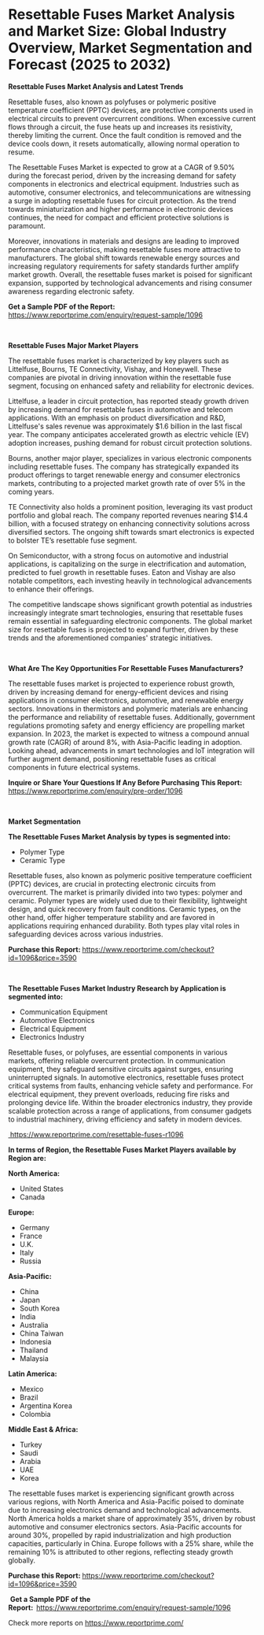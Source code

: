 <p><h1>Resettable Fuses Market Analysis and Market Size: Global Industry Overview, Market Segmentation and Forecast (2025 to 2032)</h1></p><p><strong>Resettable Fuses Market Analysis and Latest Trends</strong></p>
<p><p>Resettable fuses, also known as polyfuses or polymeric positive temperature coefficient (PPTC) devices, are protective components used in electrical circuits to prevent overcurrent conditions. When excessive current flows through a circuit, the fuse heats up and increases its resistivity, thereby limiting the current. Once the fault condition is removed and the device cools down, it resets automatically, allowing normal operation to resume.</p><p>The Resettable Fuses Market is expected to grow at a CAGR of 9.50% during the forecast period, driven by the increasing demand for safety components in electronics and electrical equipment. Industries such as automotive, consumer electronics, and telecommunications are witnessing a surge in adopting resettable fuses for circuit protection. As the trend towards miniaturization and higher performance in electronic devices continues, the need for compact and efficient protective solutions is paramount.</p><p>Moreover, innovations in materials and designs are leading to improved performance characteristics, making resettable fuses more attractive to manufacturers. The global shift towards renewable energy sources and increasing regulatory requirements for safety standards further amplify market growth. Overall, the resettable fuses market is poised for significant expansion, supported by technological advancements and rising consumer awareness regarding electronic safety.</p></p>
<p><strong>Get a Sample PDF of the Report:&nbsp;</strong> <a href="https://www.reportprime.com/enquiry/request-sample/1096?utm_campaign=2956&utm_medium=2&utm_source=Github&utm_content=ia&utm_term=18032025&utm_id=resettable-fuses">https://www.reportprime.com/enquiry/request-sample/1096</a></p>
<p>&nbsp;</p>
<p><strong>Resettable Fuses Major Market Players</strong></p>
<p><p>The resettable fuses market is characterized by key players such as Littelfuse, Bourns, TE Connectivity, Vishay, and Honeywell. These companies are pivotal in driving innovation within the resettable fuse segment, focusing on enhanced safety and reliability for electronic devices.</p><p>Littelfuse, a leader in circuit protection, has reported steady growth driven by increasing demand for resettable fuses in automotive and telecom applications. With an emphasis on product diversification and R&D, Littelfuse's sales revenue was approximately $1.6 billion in the last fiscal year. The company anticipates accelerated growth as electric vehicle (EV) adoption increases, pushing demand for robust circuit protection solutions.</p><p>Bourns, another major player, specializes in various electronic components including resettable fuses. The company has strategically expanded its product offerings to target renewable energy and consumer electronics markets, contributing to a projected market growth rate of over 5% in the coming years.</p><p>TE Connectivity also holds a prominent position, leveraging its vast product portfolio and global reach. The company reported revenues nearing $14.4 billion, with a focused strategy on enhancing connectivity solutions across diversified sectors. The ongoing shift towards smart electronics is expected to bolster TE’s resettable fuse segment.</p><p>On Semiconductor, with a strong focus on automotive and industrial applications, is capitalizing on the surge in electrification and automation, predicted to fuel growth in resettable fuses. Eaton and Vishay are also notable competitors, each investing heavily in technological advancements to enhance their offerings.</p><p>The competitive landscape shows significant growth potential as industries increasingly integrate smart technologies, ensuring that resettable fuses remain essential in safeguarding electronic components. The global market size for resettable fuses is projected to expand further, driven by these trends and the aforementioned companies' strategic initiatives.</p></p>
<p>&nbsp;</p>
<p><strong>What Are The Key Opportunities For Resettable Fuses Manufacturers?</strong></p>
<p><p>The resettable fuses market is projected to experience robust growth, driven by increasing demand for energy-efficient devices and rising applications in consumer electronics, automotive, and renewable energy sectors. Innovations in thermistors and polymeric materials are enhancing the performance and reliability of resettable fuses. Additionally, government regulations promoting safety and energy efficiency are propelling market expansion. In 2023, the market is expected to witness a compound annual growth rate (CAGR) of around 8%, with Asia-Pacific leading in adoption. Looking ahead, advancements in smart technologies and IoT integration will further augment demand, positioning resettable fuses as critical components in future electrical systems.</p></p>
<p><strong>Inquire or Share Your Questions If Any Before Purchasing This Report:</strong> <a href="https://www.reportprime.com/enquiry/pre-order/1096?utm_campaign=2956&utm_medium=2&utm_source=Github&utm_content=ia&utm_term=18032025&utm_id=resettable-fuses">https://www.reportprime.com/enquiry/pre-order/1096</a></p>
<p>&nbsp;</p>
<p><strong>Market Segmentation</strong></p>
<p><strong>The Resettable Fuses Market Analysis by types is segmented into:</strong></p>
<p><ul><li>Polymer Type</li><li>Ceramic Type</li></ul></p>
<p><p>Resettable fuses, also known as polymeric positive temperature coefficient (PPTC) devices, are crucial in protecting electronic circuits from overcurrent. The market is primarily divided into two types: polymer and ceramic. Polymer types are widely used due to their flexibility, lightweight design, and quick recovery from fault conditions. Ceramic types, on the other hand, offer higher temperature stability and are favored in applications requiring enhanced durability. Both types play vital roles in safeguarding devices across various industries.</p></p>
<p><strong>Purchase this Report:&nbsp;</strong><a href="https://www.reportprime.com/checkout?id=1096&price=3590&utm_campaign=2956&utm_medium=2&utm_source=Github&utm_content=ia&utm_term=18032025&utm_id=resettable-fuses">https://www.reportprime.com/checkout?id=1096&price=3590</a></p>
<p>&nbsp;</p>
<p><strong>The Resettable Fuses Market Industry Research by Application is segmented into:</strong></p>
<p><ul><li>Communication Equipment</li><li>Automotive Electronics</li><li>Electrical Equipment</li><li>Electronics Industry</li></ul></p>
<p><p>Resettable fuses, or polyfuses, are essential components in various markets, offering reliable overcurrent protection. In communication equipment, they safeguard sensitive circuits against surges, ensuring uninterrupted signals. In automotive electronics, resettable fuses protect critical systems from faults, enhancing vehicle safety and performance. For electrical equipment, they prevent overloads, reducing fire risks and prolonging device life. Within the broader electronics industry, they provide scalable protection across a range of applications, from consumer gadgets to industrial machinery, driving efficiency and safety in modern devices.</p></p>
<p><a href="https://www.reportprime.com/resettable-fuses-r1096?utm_campaign=2956&utm_medium=2&utm_source=Github&utm_content=ia&utm_term=18032025&utm_id=resettable-fuses">&nbsp;https://www.reportprime.com/resettable-fuses-r1096</a></p>
<p><strong>In terms of Region, the Resettable Fuses Market Players available by Region are:</strong></p>
<p>
    <p> <strong> North America: </strong>
        <ul>
            <li>United States</li>
            <li>Canada</li>
        </ul>
        </p> 
    <p> <strong> Europe: </strong>
        <ul>
            <li>Germany</li>
            <li>France</li>
            <li>U.K.</li>
            <li>Italy</li>
            <li>Russia</li>
        </ul>
        </p> 
    <p> <strong> Asia-Pacific: </strong>
        <ul>
            <li>China</li>
            <li>Japan</li>
            <li>South Korea</li>
            <li>India</li>
            <li>Australia</li>
            <li>China Taiwan</li>
            <li>Indonesia</li>
            <li>Thailand</li>
            <li>Malaysia</li>
        </ul>
        </p> 
    <p> <strong> Latin America: </strong>
        <ul>
            <li>Mexico</li>
            <li>Brazil</li>
            <li>Argentina Korea</li>
            <li>Colombia</li>
        </ul>
        </p> 
    <p> <strong> Middle East & Africa: </strong>
        <ul>
            <li>Turkey</li>
            <li>Saudi</li>
            <li>Arabia</li>
            <li>UAE</li>
            <li>Korea</li>
        </ul>
    </p>
    </p>
<p><p>The resettable fuses market is experiencing significant growth across various regions, with North America and Asia-Pacific poised to dominate due to increasing electronics demand and technological advancements. North America holds a market share of approximately 35%, driven by robust automotive and consumer electronics sectors. Asia-Pacific accounts for around 30%, propelled by rapid industrialization and high production capacities, particularly in China. Europe follows with a 25% share, while the remaining 10% is attributed to other regions, reflecting steady growth globally.</p></p>
<p><strong>Purchase this Report: </strong><a href="https://www.reportprime.com/checkout?id=1096&price=3590&utm_campaign=2956&utm_medium=2&utm_source=Github&utm_content=ia&utm_term=18032025&utm_id=resettable-fuses">https://www.reportprime.com/checkout?id=1096&price=3590</a></p>
<p>&nbsp;<strong>Get a Sample PDF of the Report:&nbsp;&nbsp;</strong><a href="https://www.reportprime.com/enquiry/request-sample/1096?utm_campaign=2956&utm_medium=2&utm_source=Github&utm_content=ia&utm_term=18032025&utm_id=resettable-fuses">https://www.reportprime.com/enquiry/request-sample/1096</a></p>
<p><strong></strong></p>
<p>Check more reports on <a href="https://www.reportprime.com/?utm_campaign=2956&utm_medium=2&utm_source=Github&utm_content=ia&utm_term=18032025&utm_id=resettable-fuses">https://www.reportprime.com/</a></p>